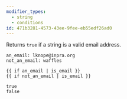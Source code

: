 ```yaml
---
modifier_types:
  - string
  - conditions
id: 471b3281-4573-43ee-9fee-eb55edf26ad0
---
```

Returns `true` if a string is a valid email address.

```.language-yaml
an_email: lknope@inpra.org
not_an_email: waffles
```

```
{{ if an_email | is_email }}
{{ if not_an_email | is_email }}
```

```.language-output
true
false
```


